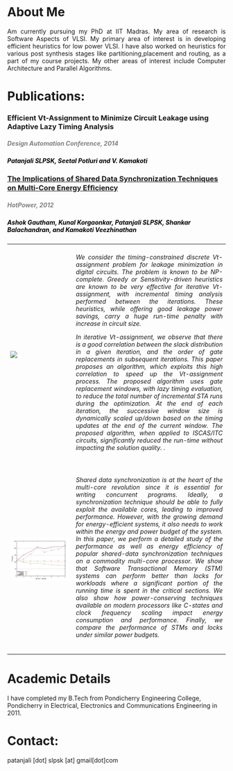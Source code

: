 # About Me
<div style = "text-align: justify">
Am currently pursuing my PhD at IIT Madras. My area of research is Software Aspects of VLSI.
My primary area of interest is in developing efficient heuristics for low power VLSI.
I have also worked on heuristics for various post synthesis stages like partitioning,placement and routing,
as a part of my course projects. My other areas of interest include Computer Architecture and Parallel Algorithms.
</div>

# Publications:
   <table width="100%" align="center" border="0" cellspacing="0">
   <tr text-align="justify"><h3>Efficient Vt-Assignment to Minimize Circuit Leakage using Adaptive Lazy Timing Analysis</h3><font color="grey"><h5><i><b>  Design Automation Conference, 2014 </b></i></h5></font>
   <font color="black"><h5> Patanjali SLPSK, Seetal Potluri and V. Kamakoti</h5></font>

   </tr>
    <tr>
      <td width="30%">
      <img src='diag2.png'>         
      </td>
      <td valign="top" width="70%"> 
        <div style = "text-align: justify"> <h6>We consider the timing-constrained discrete Vt-assignment problem for leakage minimization in digital circuits. The problem is known to be NP-complete. Greedy or Sensitivity-driven heuristics are known to be very effective for iterative Vt-assignment, with incremental timing analysis performed between the iterations. These heuristics, while offering good leakage power savings, carry a huge run-time penalty with increase in circuit size.

In iterative Vt-assignment, we observe that there is a good correlation between the slack distribution in a given iteration, and the order of gate replacements in subsequent iterations. This paper proposes an algorithm, which exploits this high correlation to speed up the Vt-assignment process. The proposed algorithm uses gate replacement windows, with lazy timing evaluation, to reduce the total number of incremental STA runs during the optimization. At the end of each iteration, the successive window size is dynamically scaled up/down based on the timing updates at the end of the current window. The proposed algorithm, when applied to ISCAS/ITC circuits, significantly reduced the run-time without impacting the solution quality.
. </h6></div></tr>
        
        
        
   <tr text-align="justify"><a href="https://www.usenix.org/conference/hotpower12/workshop-program/presentation/gautham"><h3>The Implications of Shared Data Synchronization Techniques on Multi-Core Energy Efﬁciency</h3></a><font color="grey"><h5><i><b> HotPower, 2012 </b></i></h5></font>
   <font color="black"><h5> Ashok Gautham, Kunal Korgaonkar, Patanjali SLPSK, Shankar Balachandran, and Kamakoti Veezhinathan</h5></font>

   </tr>
    <tr>
      <td width="30%">
      <img src='diag1.png'>         
      </td>
      <td valign="top" width="70%"> 
        <div style = "text-align: justify"> <h6> Shared data synchronization is at the heart of the multi-core revolution since it is essential for writing concurrent programs. Ideally, a synchronization technique should be able to fully exploit the available cores, leading to improved performance. However, with the growing demand for energy-efficient systems, it also needs to work within the energy and power budget of the system. In this paper, we perform a detailed study of the performance as well as energy efficiency of popular shared-data synchronization techniques on a commodity multi-core processor. We show that Software Transactional Memory (STM) systems can perform better than locks for workloads where a significant portion of the running time is spent in the critical sections. We also show how power-conserving techniques available on modern processors like C-states and clock frequency scaling impact energy consumption and performance. Finally, we compare the performance of STMs and locks under similar power budgets. </h6></div>
   </table>

# Academic Details
I have completed my B.Tech from Pondicherry Engineering College, Pondicherry in Electrical, Electronics and Communications Engineering in 2011.

# Contact:
patanjali [dot] slpsk [at] gmail[dot]com
